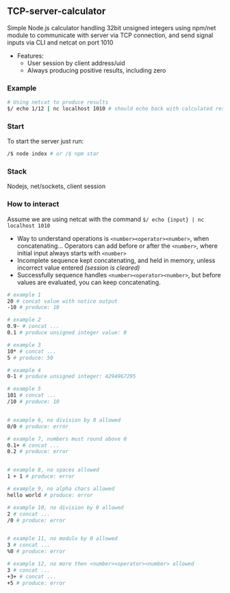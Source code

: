 

## TCP-server-calculator
Simple Node.js calculator handling 32bit unsigned integers using npm/net module to communicate with server via TCP connection, and send signal inputs via CLI and netcat on port 1010

- Features:
    - User session by client address/uid
    - Always producing positive results, including zero

### Example
```sh
# Using netcat to produce results
$/ echo 1/12 | nc localhost 1010 # should echo back with calculated result
``` 


### Start
To start the server just run:

```sh
/$ node index # or /$ npm star

```

### Stack
Nodejs, net/sockets, client session



### How to interact
Assume we are using netcat with the command `$/ echo {input} | nc localhost 1010`

- Way to understand operations is `<number><operator><number>`, when concatenating... Operators can add before or after the `<number>`, where initial input always starts with `<number>`
- Incomplete sequence kept concatenating, and held in memory, unless incorrect value entered _(session is cleared)_
- Successfully sequence handles `<number><operator><number>`, but before values are evaluated, you can keep concatenating.

```sh
# example 1
20 # concat value with notice output
-10 # produce: 10

# example 2
0.9- # concat ...
0.1 # produce unsigned integer value: 0

# example 3
10* # concat ...
5 # produce: 50

# example 4
0-1 # produce unsigned integer: 4294967295

# example 5
101 # concat ...
/10 # produce: 10 


# example 6, no division by 0 allowed
0/0 # produce: error

# example 7, numbers must round above 0
0.1+ # concat ...
0.2 # produce: error


# example 8, no spaces allowed
1 + 1 # produce: error

# example 9, no alpha chars allowed
hello world # produce: error

# example 10, no division by 0 allowed
2 # concat ...
/0 # produce: error


# example 11, no modulo by 0 allowed
3 # concat ...
%0 # produce: error

# example 12, no more then <number><operator><number> allowed
3 # concat ...
+3+ # concat ...
+5 # produce: error

```




